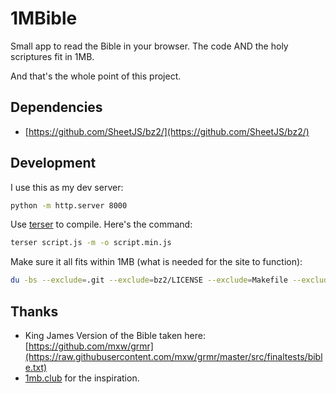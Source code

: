 # 1MBible

Small app to read the Bible in your browser. The code AND the holy scriptures fit in 1MB. 

And that's the whole point of this project.



## Dependencies

- [https://github.com/SheetJS/bz2/](https://github.com/SheetJS/bz2/)

## Development

I use this as my dev server:

```bash
python -m http.server 8000
```

Use [terser](https://github.com/terser/terser) to compile. Here's the command:

```bash
terser script.js -m -o script.min.js
```

Make sure it all fits within 1MB (what is needed for the site to function):

```bash
du -bs --exclude=.git --exclude=bz2/LICENSE --exclude=Makefile --exclude=bible.txt --exclude=script.js --exclude=README.md
```

## Thanks

- King James Version of the Bible taken here: [https://github.com/mxw/grmr](https://raw.githubusercontent.com/mxw/grmr/master/src/finaltests/bible.txt)
- [1mb.club](https://1mb.club/) for the inspiration.